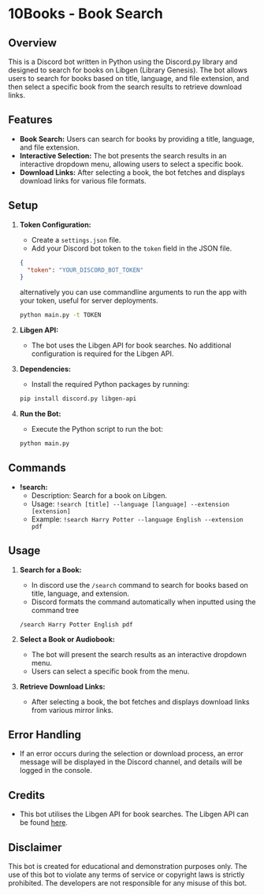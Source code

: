 # 10Books - Book Search

## Overview

This is a Discord bot written in Python using the Discord.py library and designed to search for books on Libgen (Library Genesis). The bot allows users to search for books based on title, language, and file extension, and then select a specific book from the search results to retrieve download links.

## Features

- **Book Search:** Users can search for books by providing a title, language, and file extension.
- **Interactive Selection:** The bot presents the search results in an interactive dropdown menu, allowing users to select a specific book.
- **Download Links:** After selecting a book, the bot fetches and displays download links for various file formats.

## Setup

1. **Token Configuration:**
   - Create a `settings.json` file.
   - Add your Discord bot token to the `token` field in the JSON file.

    ```json
    {
      "token": "YOUR_DISCORD_BOT_TOKEN"
    }
    ```
   
   alternatively you can use commandline arguments to run the app with your token, useful for server deployments.
   ```cmd
   python main.py -t TOKEN
   ```

2. **Libgen API:**
   - The bot uses the Libgen API for book searches. No additional configuration is required for the Libgen API.

3. **Dependencies:**
   - Install the required Python packages by running:

    ```bash
    pip install discord.py libgen-api
    ```

4. **Run the Bot:**
   - Execute the Python script to run the bot:

    ```bash
    python main.py
    ```

## Commands

- **!search:**
  - Description: Search for a book on Libgen.
  - Usage: `!search [title] --language [language] --extension [extension]`
  - Example: `!search Harry Potter --language English --extension pdf`

## Usage

1. **Search for a Book:**
   - In discord use the `/search` command to search for books based on title, language, and extension.
   - Discord formats the command automatically when inputted using the command tree

    ```
    /search Harry Potter English pdf 
    ```

2. **Select a Book or Audiobook:**
   - The bot will present the search results as an interactive dropdown menu.
   - Users can select a specific book from the menu.

3. **Retrieve Download Links:**
   - After selecting a book, the bot fetches and displays download links from various mirror links.

## Error Handling

- If an error occurs during the selection or download process, an error message will be displayed in the Discord channel, and details will be logged in the console.

## Credits

- This bot utilises the Libgen API for book searches. The Libgen API can be found [here](https://pypi.org/project/libgen-api/).

## Disclaimer

This bot is created for educational and demonstration purposes only. The use of this bot to violate any terms of service or copyright laws is strictly prohibited. The developers are not responsible for any misuse of this bot.